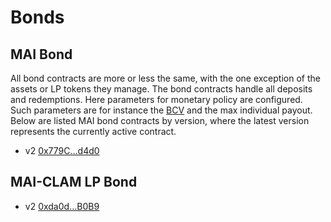 # Bonds

## MAI Bond

All bond contracts are more or less the same, with the one exception of the
assets or LP tokens they manage. The bond contracts handle all deposits and
redemptions. Here parameters for monetary policy are configured. Such parameters
are for instance the
[BCV](https://docs.otterclam.finance/references/glossary#bcv) and the max
individual payout. Below are listed MAI bond contracts by version, where the
latest version represents the currently active contract.

* v2 [0x779C...d4d0](https://polygonscan.com/address/0x779CB532e289CbaA3d0692Ae989C63C2B4fBd4d0)

## MAI-CLAM LP Bond

* v2 [0xda0d...B0B9](https://polygonscan.com/address/0xda0d7c3d751d00a1ec1c495eF7Cf3db1a202B0B9)

